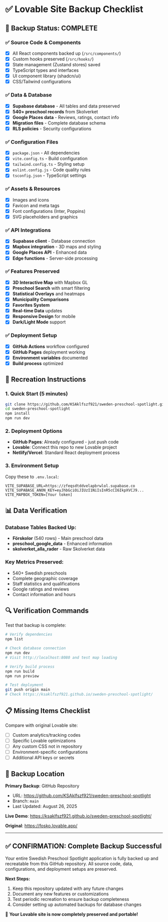 # ✅ Lovable Site Backup Checklist

## 🎯 Backup Status: COMPLETE

### ✅ Source Code & Components
- [x] All React components backed up (`/src/components/`)
- [x] Custom hooks preserved (`/src/hooks/`)
- [x] State management (Zustand stores) saved
- [x] TypeScript types and interfaces
- [x] UI component library (shadcn/ui)
- [x] CSS/Tailwind configurations

### ✅ Data & Database
- [x] **Supabase database** - All tables and data preserved
- [x] **540+ preschool records** from Skolverket
- [x] **Google Places data** - Reviews, ratings, contact info
- [x] **Migration files** - Complete database schema
- [x] **RLS policies** - Security configurations

### ✅ Configuration Files
- [x] `package.json` - All dependencies
- [x] `vite.config.ts` - Build configuration  
- [x] `tailwind.config.ts` - Styling setup
- [x] `eslint.config.js` - Code quality rules
- [x] `tsconfig.json` - TypeScript settings

### ✅ Assets & Resources
- [x] Images and icons
- [x] Favicon and meta tags
- [x] Font configurations (Inter, Poppins)
- [x] SVG placeholders and graphics

### ✅ API Integrations
- [x] **Supabase client** - Database connection
- [x] **Mapbox integration** - 3D maps and styling
- [x] **Google Places API** - Enhanced data
- [x] **Edge functions** - Server-side processing

### ✅ Features Preserved
- [x] **3D Interactive Map** with Mapbox GL
- [x] **Preschool Search** with smart filtering
- [x] **Statistical Overlays** and heatmaps
- [x] **Municipality Comparisons**
- [x] **Favorites System**
- [x] **Real-time Data** updates
- [x] **Responsive Design** for mobile
- [x] **Dark/Light Mode** support

### ✅ Deployment Setup
- [x] **GitHub Actions** workflow configured
- [x] **GitHub Pages** deployment working
- [x] **Environment variables** documented
- [x] **Build process** optimized

## 🚀 Recreation Instructions

### 1. Quick Start (5 minutes)
```bash
git clone https://github.com/KSAklfszf921/sweden-preschool-spotlight.git
cd sweden-preschool-spotlight
npm install
npm run dev
```

### 2. Deployment Options
- **GitHub Pages**: Already configured - just push code
- **Lovable**: Connect this repo to new Lovable project  
- **Netlify/Vercel**: Standard React deployment process

### 3. Environment Setup
Copy these to `.env.local`:
```
VITE_SUPABASE_URL=https://zfeqsdtddvelapbrwlol.supabase.co
VITE_SUPABASE_ANON_KEY=eyJhbGciOiJIUzI1NiIsInR5cCI6IkpXVCJ9...
VITE_MAPBOX_TOKEN=[Your token]
```

## 📊 Data Verification

### Database Tables Backed Up:
- **Förskolor** (540 rows) - Main preschool data
- **preschool_google_data** - Enhanced information
- **skolverket_alla_rader** - Raw Skolverket data

### Key Metrics Preserved:
- 540+ Swedish preschools
- Complete geographic coverage
- Staff statistics and qualifications  
- Google ratings and reviews
- Contact information and hours

## 🔍 Verification Commands

Test that backup is complete:
```bash
# Verify dependencies
npm list

# Check database connection
npm run dev
# Visit http://localhost:8080 and test map loading

# Verify build process
npm run build
npm run preview

# Test deployment
git push origin main
# Check https://ksaklfszf921.github.io/sweden-preschool-spotlight/
```

## 📋 Missing Items Checklist

Compare with original Lovable site:
- [ ] Custom analytics/tracking codes
- [ ] Specific Lovable optimizations
- [ ] Any custom CSS not in repository
- [ ] Environment-specific configurations
- [ ] Additional API keys or secrets

## 💾 Backup Location

**Primary Backup**: GitHub Repository
- URL: https://github.com/KSAklfszf921/sweden-preschool-spotlight
- Branch: `main`
- Last Updated: August 26, 2025

**Live Demo**: https://ksaklfszf921.github.io/sweden-preschool-spotlight/

**Original**: https://fosko.lovable.app/

---

## ✅ CONFIRMATION: Complete Backup Successful

Your entire Swedish Preschool Spotlight application is fully backed up and recreatable from this GitHub repository. All source code, data, configurations, and deployment setups are preserved.

**Next Steps:**
1. Keep this repository updated with any future changes
2. Document any new features or customizations  
3. Test periodic recreation to ensure backup completeness
4. Consider setting up automated backups for database changes

🎉 **Your Lovable site is now completely preserved and portable!**